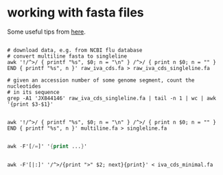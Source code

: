 # working with fasta files

Some useful tips from [here](http://bioinformatics.cvr.ac.uk/blog/short-command-lines-for-manipulation-fastq-and-fasta-sequence-files/).

~~~ check length of a sequence given an accession number

# download data, e.g. from NCBI flu database
# convert multiline fasta to singleline 
awk '!/^>/ { printf "%s", $0; n = "\n" } /^>/ { print n $0; n = "" } END { printf "%s", n }' raw_iva_cds.fa > raw_iva_cds_singleline.fa

# given an accession number of some genome segment, count the nucleotides 
# in its sequence
grep -A1 'JX844146' raw_iva_cds_singleline.fa | tail -n 1 | wc | awk '{print $3-$1}'
~~~

~~~ single line fasta

awk '!/^>/ { printf "%s", $0; n = "\n" } /^>/ { print n $0; n = "" } END { printf "%s", n }' multiline.fa > singleline.fa
~~~

~~~ awk multiple field seperators

awk -F'[/=]' '{print ...}'
~~~

~~~ change fasta header, here from ">gb|AB049153:1-2280" to ">AB049153"

awk -F'[|:]' '/^>/{print ">" $2; next}{print}' < iva_cds_minimal.fa
~~~


